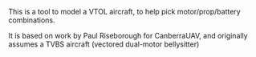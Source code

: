 This is a tool to model a VTOL aircraft, to help pick
motor/prop/battery combinations.

It is based on work by Paul Riseborough for CanberraUAV, and
originally assumes a TVBS aircraft (vectored dual-motor bellysitter)

